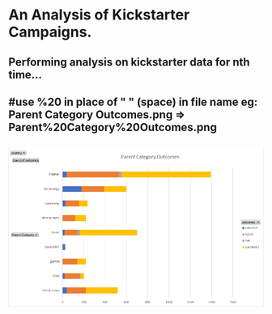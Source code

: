 # An Analysis of Kickstarter Campaigns.
Performing analysis on kickstarter data for nth time...
---
<!-- ![](test_img.png) -->
#use %20 in place of " " (space) in file name eg: Parent Category Outcomes.png => Parent%20Category%20Outcomes.png
---
![](Parent%20Category%20Outcomes.png)
---
